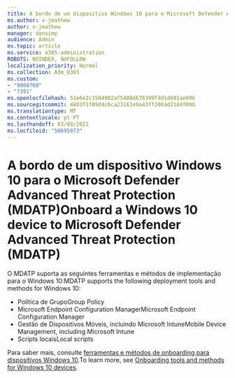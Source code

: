 ```yaml
---
title: A bordo de um dispositivo Windows 10 para o Microsoft Defender Advanced Threat Protection (MDATP)
ms.author: v-jmathew
author: v-jmathew
manager: dansimp
audience: Admin
ms.topic: article
ms.service: o365-administration
ROBOTS: NOINDEX, NOFOLLOW
localization_priority: Normal
ms.collection: Adm_O365
ms.custom:
- "9000760"
- "7391"
ms.openlocfilehash: 51e6e2c1504002af5408d678399fdd1d691ae096
ms.sourcegitcommit: 4883f1f89d4c6ca23161e9a43ff206ad21d4f09b
ms.translationtype: MT
ms.contentlocale: pt-PT
ms.lasthandoff: 03/08/2021
ms.locfileid: "50695073"
---
```

# <a name="onboard-a-windows-10-device-to-microsoft-defender-advanced-threat-protection-mdatp"></a><span data-ttu-id="6a473-102">A bordo de um dispositivo Windows 10 para o Microsoft Defender Advanced Threat Protection (MDATP)</span><span class="sxs-lookup"><span data-stu-id="6a473-102">Onboard a Windows 10 device to Microsoft Defender Advanced Threat Protection (MDATP)</span></span>

<span data-ttu-id="6a473-103">O MDATP suporta as seguintes ferramentas e métodos de implementação para o Windows 10:</span><span class="sxs-lookup"><span data-stu-id="6a473-103">MDATP supports the following deployment tools and methods for Windows 10:</span></span>

- <span data-ttu-id="6a473-104">Política de Grupo</span><span class="sxs-lookup"><span data-stu-id="6a473-104">Group Policy</span></span>
- <span data-ttu-id="6a473-105">Microsoft Endpoint Configuration Manager</span><span class="sxs-lookup"><span data-stu-id="6a473-105">Microsoft Endpoint Configuration Manager</span></span>
- <span data-ttu-id="6a473-106">Gestão de Dispositivos Móveis, incluindo Microsoft Intune</span><span class="sxs-lookup"><span data-stu-id="6a473-106">Mobile Device Management, including Microsoft Intune</span></span>
- <span data-ttu-id="6a473-107">Scripts locais</span><span class="sxs-lookup"><span data-stu-id="6a473-107">Local scripts</span></span>

<span data-ttu-id="6a473-108">Para saber mais, consulte [ferramentas e métodos de onboarding para dispositivos Windows 10](https://go.microsoft.com/fwlink/?linkid=2143460).</span><span class="sxs-lookup"><span data-stu-id="6a473-108">To learn more, see [Onboarding tools and methods for Windows 10 devices](https://go.microsoft.com/fwlink/?linkid=2143460).</span></span>
